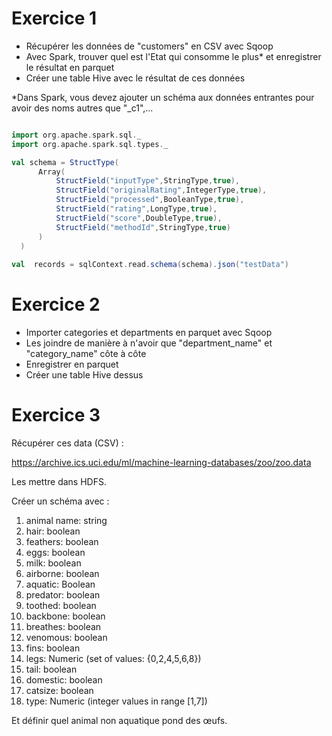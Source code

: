# Exercice 1

- Récupérer les données de "customers" en CSV avec Sqoop
- Avec Spark, trouver quel est l'Etat qui consomme le plus* et enregistrer le résultat en parquet
- Créer une table Hive avec le résultat de ces données

*Dans Spark, vous devez ajouter un schéma aux données entrantes pour avoir des noms autres que "_c1",...

```scala

import org.apache.spark.sql._
import org.apache.spark.sql.types._

val schema = StructType(
      Array(
          StructField("inputType",StringType,true), 
          StructField("originalRating",IntegerType,true), 
          StructField("processed",BooleanType,true), 
          StructField("rating",LongType,true), 
          StructField("score",DoubleType,true), 
          StructField("methodId",StringType,true)
      )
  )
            
val  records = sqlContext.read.schema(schema).json("testData")

```

# Exercice 2

- Importer categories et departments en parquet avec Sqoop
- Les joindre de manière à n'avoir que "department_name" et "category_name" côte à côte
- Enregistrer en parquet
- Créer une table Hive dessus

# Exercice 3

Récupérer ces data (CSV)  :

https://archive.ics.uci.edu/ml/machine-learning-databases/zoo/zoo.data

Les mettre dans HDFS.

Créer un schéma avec : 
1. animal name: string 
2. hair: boolean 
3. feathers: boolean 
4. eggs: boolean 
5. milk: boolean 
6. airborne: boolean 
7. aquatic:	Boolean 
8. predator: boolean 
9. toothed:	boolean 
10. backbone: boolean 
11. breathes: boolean 
12. venomous: boolean 
13. fins: boolean 
14. legs: Numeric (set of values: {0,2,4,5,6,8}) 
15. tail: boolean 
16. domestic: boolean 
17. catsize: boolean 
18. type: Numeric (integer values in range [1,7])

Et définir quel animal non aquatique pond des œufs.
